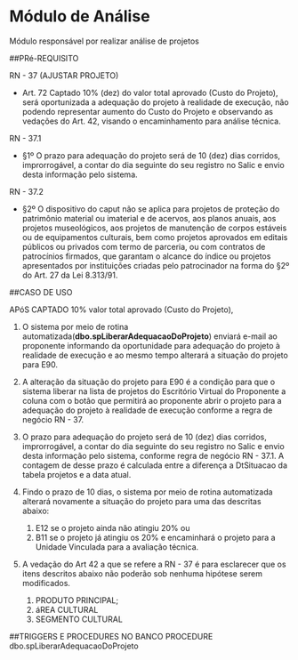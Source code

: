 M&oacute;dulo de An&aacute;lise
=====================

M&oacute;dulo respons&aacute;vel por realizar an&aacute;lise de projetos

##PR&eacute;-REQUISITO

RN - 37 (AJUSTAR PROJETO)
- Art. 72 Captado 10% (dez) do valor total aprovado (Custo do Projeto), ser&aacute; oportunizada a adequação do projeto à realidade de execução, não podendo representar aumento do Custo do Projeto e observando as vedações do Art. 42, visando o encaminhamento para an&aacute;lise t&eacute;cnica.

RN - 37.1
- §1º O prazo para adequação do projeto ser&aacute; de 10 (dez) dias corridos, improrrog&aacute;vel, a contar do dia seguinte do seu registro no Salic e envio desta informação pelo sistema.

RN - 37.2
- §2º O dispositivo do caput não se aplica para projetos de proteção do patrimônio material ou imaterial e de acervos, aos planos anuais, aos projetos museol&oacute;gicos, aos projetos de manutenção de corpos est&aacute;veis ou de equipamentos culturais, bem como projetos aprovados em editais p&uacute;blicos ou privados com termo de parceria, ou com contratos de patroc&iacute;nios firmados, que garantam o alcance do &iacute;ndice ou projetos apresentados por instituições criadas pelo patrocinador na forma do §2º do Art. 27 da Lei 8.313/91.

##CASO DE USO

AP&oacute;S CAPTADO 10%  valor total aprovado (Custo do Projeto),

1. O sistema por meio de rotina automatizada(**dbo.spLiberarAdequacaoDoProjeto**) enviar&aacute; e-mail ao proponente informando da oportunidade para adequação do projeto à realidade de execução e ao mesmo tempo alterar&aacute; a situação do projeto para E90.

2. A alteração da situação do projeto para E90 &eacute; a condição para que o sistema liberar na lista de projetos do Escrit&oacute;rio Virtual do Proponente a coluna com o botão que permitir&aacute; ao proponente abrir o projeto para a adequação do projeto à realidade de execução conforme a regra de neg&oacute;cio RN - 37.

3. O prazo para adequação do projeto ser&aacute; de 10 (dez) dias corridos, improrrog&aacute;vel, a contar do dia seguinte do seu registro no Salic e envio desta informação pelo sistema, conforme regra de neg&oacute;cio RN - 37.1.
A contagem de desse prazo &eacute; calculada entre a diferença a DtSituacao da tabela projetos e a data atual.

4. Findo o prazo de 10 dias, o sistema por meio de rotina automatizada alterar&aacute; novamente a situação do projeto para uma das descritas abaixo:
    1. E12 se o projeto ainda não atingiu 20% ou
    2. B11 se o projeto j&aacute; atingiu os 20% e encaminhar&aacute; o projeto para a Unidade Vinculada para a avaliação t&eacute;cnica.

5. A vedação do Art 42 a que se refere a RN - 37 &eacute; para esclarecer  que os itens descritos abaixo não poderão sob nenhuma hip&oacute;tese serem modificados.
    1. PRODUTO PRINCIPAL;
    2. &aacute;REA CULTURAL
    3. SEGMENTO CULTURAL

##TRIGGERS E PROCEDURES NO BANCO
PROCEDURE dbo.spLiberarAdequacaoDoProjeto
